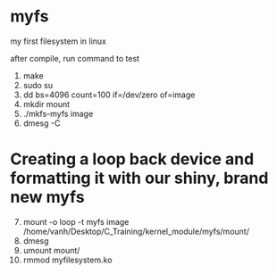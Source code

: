 # myfs
my first filesystem in linux

after compile, run command to test
1. make
2. sudo su
3. dd bs=4096 count=100 if=/dev/zero of=image
4. mkdir mount
5. ./mkfs-myfs image
6. dmesg -C

# Creating a loop back device and formatting it with our shiny, brand new myfs


7. mount -o loop -t myfs image /home/vanh/Desktop/C_Training/kernel_module/myfs/mount/
8. dmesg
9. umount mount/
10. rmmod myfilesystem.ko
